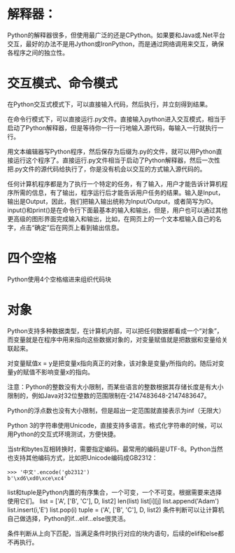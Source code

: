 # 解释器：
Python的解释器很多，但使用最广泛的还是CPython。如果要和Java或.Net平台交互，最好的办法不是用Jython或IronPython，而是通过网络调用来交互，确保各程序之间的独立性。

# 交互模式、命令模式
在Python交互式模式下，可以直接输入代码，然后执行，并立刻得到结果。

在命令行模式下，可以直接运行.py文件。直接输入python进入交互模式，相当于启动了Python解释器，但是等待你一行一行地输入源代码，每输入一行就执行一行。

用文本编辑器写Python程序，然后保存为后缀为.py的文件，就可以用Python直接运行这个程序了。直接运行.py文件相当于启动了Python解释器，然后一次性把.py文件的源代码给执行了，你是没有机会以交互的方式输入源代码的。

任何计算机程序都是为了执行一个特定的任务，有了输入，用户才能告诉计算机程序所需的信息，有了输出，程序运行后才能告诉用户任务的结果。输入是Input，输出是Output，因此，我们把输入输出统称为Input/Output，或者简写为IO。input()和print()是在命令行下面最基本的输入和输出，但是，用户也可以通过其他更高级的图形界面完成输入和输出，比如，在网页上的一个文本框输入自己的名字，点击“确定”后在网页上看到输出信息。

# 四个空格
Python使用4个空格缩进来组织代码块

# 对象
Python支持多种数据类型，在计算机内部，可以把任何数据都看成一个“对象”，而变量就是在程序中用来指向这些数据对象的，对变量赋值就是把数据和变量给关联起来。

对变量赋值x = y是把变量x指向真正的对象，该对象是变量y所指向的。随后对变量y的赋值不影响变量x的指向。

注意：Python的整数没有大小限制，而某些语言的整数根据其存储长度是有大小限制的，例如Java对32位整数的范围限制在-2147483648-2147483647。

Python的浮点数也没有大小限制，但是超出一定范围就直接表示为inf（无限大）

Python 3的字符串使用Unicode，直接支持多语言。格式化字符串的时候，可以用Python的交互式环境测试，方便快捷。

当str和bytes互相转换时，需要指定编码。最常用的编码是UTF-8。Python当然也支持其他编码方式，比如把Unicode编码成GB2312：
```
>>> '中文'.encode('gb2312')
b'\xd6\xd0\xce\xc4'
```
list和tuple是Python内置的有序集合，一个可变，一个不可变。根据需要来选择使用它们。
list = ['A', ['B', 'C'], D, list2]
len(list)
list[i][j]
list.append('Adam')
list.insert(i,'E')
list.pop(i)
tuple =  ('A', ['B', 'C'], D, list2)
条件判断可以让计算机自己做选择，Python的if...elif...else很灵活。

条件判断从上向下匹配，当满足条件时执行对应的块内语句，后续的elif和else都不再执行。



